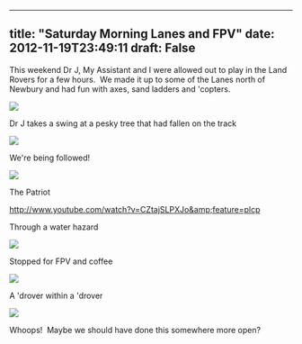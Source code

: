 
---
title: "Saturday Morning Lanes and FPV"
date: 2012-11-19T23:49:11
draft: False
---

This weekend Dr J, My Assistant and I were allowed out to play in the Land Rovers for a few hours.  We made it up to some of the Lanes north of Newbury and had fun with axes, sand ladders and 'copters.

[<img src="http://logicalgenetics.com/wp-content/uploads/2012/11/20121117_1147501.jpg"/>](http://logicalgenetics.com/wp-content/uploads/2012/11/20121117_1147501.jpg)

Dr J takes a swing at a pesky tree that had fallen on the track

[<img src="http://logicalgenetics.com/wp-content/uploads/2012/11/IMAG0390.jpg"/>](http://logicalgenetics.com/wp-content/uploads/2012/11/IMAG0390.jpg)

We're being followed!

[<img src="http://logicalgenetics.com/wp-content/uploads/2012/11/IMAG0377.jpg"/>](http://logicalgenetics.com/wp-content/uploads/2012/11/IMAG0377.jpg)

The Patriot

http://www.youtube.com/watch?v=CZtajSLPXJo&amp;feature=plcp

Through a water hazard

[<img src="http://logicalgenetics.com/wp-content/uploads/2012/11/20121117_105405.jpg"/>](http://logicalgenetics.com/wp-content/uploads/2012/11/20121117_105405.jpg)

Stopped for FPV and coffee

[<img src="http://logicalgenetics.com/wp-content/uploads/2012/11/20121117_105126.jpg"/>](http://logicalgenetics.com/wp-content/uploads/2012/11/20121117_105126.jpg)

A 'drover within a 'drover

[<img src="http://logicalgenetics.com/wp-content/uploads/2012/11/IMAG0378.jpg"/>](http://logicalgenetics.com/wp-content/uploads/2012/11/IMAG0378.jpg)

Whoops!  Maybe we should have done this somewhere more open?